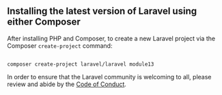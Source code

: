 
## Installing the latest version of Laravel using either Composer
After installing PHP and Composer, to create a new Laravel project via the Composer ```create-project``` command:

```

composer create-project laravel/laravel module13

```

In order to ensure that the Laravel community is welcoming to all, please review and abide by the [Code of Conduct](https://laravel.com/docs/contributions#code-of-conduct).
